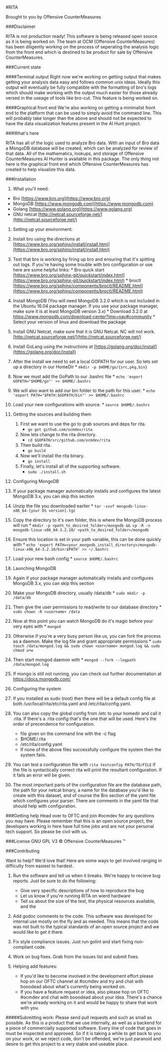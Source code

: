 #RITA

Brought to you by Offensive CounterMeasures

###Disclaimer

RITA is not production ready! This software is being released open source as it
is being worked on. The team at OCM (Offensive CounterMeasures) has been
diligently working on the process of seperating the analysis logic from the
front end which is destined to be product for sale by Offensive CounterMeasures.

###Current state

####Terminal output
Right now we're working on getting output that makes getting your analysis data
easy and follows common unix ideas. Ideally this output will eventually be fully
compatible with the formatting of bro's logs which should make working with the
output much easier for those already versed in the useage of tools like bro-cut.
This feature is being worked on.

####Graphical front end
We're also working on getting a minimalist front end to the platform that can
be used to simply avoid the command line. This will probably take longer than
the above and should not be expected to have the data visualization features
present in the AI Hunt project.

###What's here

RITA has all of the logic used to analyze Bro data. With an input of Bro data a
MongoDB database will be created, which can be analyzed for review of that data.
All of the mathematics, lookups, and storage of Offensive CounterMeasures AI
Hunter is available in this package. The only thing not here is the graphical
front end which Offensive CounterMeasures has created to help visualize this
data.

###Installation

1. What you'll need:
 * Bro [https://www.bro.org](https://www.bro.org)
 * MongoDB [https://www.mongodb.com](https://www.mongodb.com)
 * Golang [https://www.golang.org](https://www.golang.org)
 * GNU netcat [http://netcat.sourceforge.net/](http://netcat.sourceforge.net/)

1. Setting up your environment:
  1. Install bro using the directions at [https://www.bro.org/sphinx/install/install.html](https://www.bro.org/sphinx/install/install.html)
  1. Test that bro is working by firing up bro and ensuring that it's spitting out logs. If you're having some trouble
  with bro configuration or use here are some helpful links:
    * Bro quick start [https://www.bro.org/sphinx-git/quickstart/index.html](https://www.bro.org/sphinx-git/quickstart/index.html)
    * broctl [https://www.bro.org/sphinx/components/broctl/README.html](https://www.bro.org/sphinx/components/broctl/README.html)
  1. Install MongoDB (You will need MongoDB 3.2.0 which is not included in the Ubuntu 16.04 package manager. If you use your package manager, make sure it is at least MongoDB version 3.x)
    * Download 3.2.0 at https://www.mongodb.com/download-center?jmp=nav#community
    * Select your version of linux and download the package
  1. Install GNU Netcat, make sure that it is GNU Netcat. NC will not work. [http://netcat.sourceforge.net/](http://netcat.sourceforge.net/)
  1. Install GoLang using the instructions at [https://golang.org/doc/install](https://golang.org/doc/install)
  1. After the install we need to set a local GOPATH for our user. So lets set up a directory in our HomeDir
    * ```mkdir -p $HOME/go/{src,pkg,bin}```
  1. Now we must add the GoPath to our .bashrc file
    * ```echo 'export GOPATH="$HOME/go"' >> $HOME/.bashrc```
  1. We will also want to add our bin folder to the path for this user.
    * ```echo 'export PATH="$PATH:$GOPATH/bin"' >> $HOME/.bashrc```
  1. Load your new configurations with source.
    * ```source $HOME/.bashrc```

1. Getting the sources and building them
  	1. First we want to use the go to grab sources and deps for rita.
    	* ```go get github.com/ocmdev/rita```
  	1. Now lets change to the rita directory.
    	* ```cd $GOPATH/src/github.com/ocmdev/rita```
  	1. Then build rita.
    	* ```go build```
  	1. Now we'll install the rita binary.
  		* ```go install```
  	1. Finally, let's install all of the supporting software.
  		* ```sudo ./install.sh```

1. Configuring MongoDB
  1. If your package manager automatically installs and configures the latest MongoDB 3.x, you can skip this section
  1. Unzip the file you downloaded earlier
    * ```tar -zxvf mongodb-linux-x86_64-[your OS version].tgz```
  1. Copy the directory to it's own folder, this is where the MongoDB process will run
    * ```mkdir -p <path_to_desired_folder>/mongodb && cp -R -n mongodb-linux-x86_64-3.2.10/ <path_to_desired_folder>/mongodb```
  1. Ensure this location is set in your path variable, this can be done quickly with
    * ```echo 'export PATH=<your_mongodb_install_directory>/mongodb-linux-x86_64-3.2.10/bin:$PATH' >> ~/.bashrc```
  1. Load your new bash config
    * ```source $HOME/.bashrc```

1. Launching MongoDB
  1. Again if your package manager automatically installs and configures MongoDB 3.x, you can skip this section
  1. Make your MongoDB directory, usually /data/db
    * ```sudo mkdir -p /data/db```
  1. Then give the user permissions to read/write to our database directory
    * ```sudo chown -R <username> /data```
  1. Now at this point you can watch MongoDB do it's magic before your very eyes with
    * ```mongod```
  1. Otherwise if you're a very busy person like us, you can fork the process as a daemon. Make the log file and grant appropriate permissions
    * ```sudo touch /data/mongod.log && sudo chown <username> mongod.log && sudo chmod u+w```
  1. Then start mongod daemon with
    * ```mongod --fork --logpath /data/mongod.log```
  1. If mongo is still not running, you can check out further documentation at https://docs.mongodb.com/

1. Configuring the system
  1. If you installed as sudo (root) then there will be a default config file at both /usr/local/rita/etc/rita.yaml
  and /etc/rita/config.yaml.
  1. You can also copy the global config from /etc to your homedir and call it .rita. If there's a .rita config that's
  the one that will be used. Here's the order of precendence for configuration.
    	* file given on the command line with the -c flag
    	* $HOME/.rita
    	* /etc/rita/config.yaml
    	* If none of the above files successfully configure the system then the system fails.
  1. You can test a configuration file with ```rita testconfig PATH/TO/FILE``` if the file is syntactically correct rita
  will print the resultant configuration. If it fails an error will be given.
  1. The most important parts of the configuration file are the database path, the path for your netcat binary, a name
  for the database you'd like to create with this dataset, and of course the Bro section of the yaml file which configures
  your parser. There are comments in the yaml file that should help with configuration.

###Getting help
Head over to OFTC and join #ocmdev for any questions you may have. Please
remember that this is an open source project, the developers working in here
have full time jobs and are not your personal tech support. So please be civil
with us.

###License
GNU GPL V3
&copy; Offensive CounterMeasures &trade;

###Contributing

Want to help? We'd love that! Here are some ways to get involved ranging in
difficulty from easiest to hardest.

1. Run the software and tell us when it breaks. We're happy to recieve bug
reports. Just be sure to do the following:
  	* Give very specific descriptions of how to reproduce the bug
  	* Let us know if you're running RITA on wierd hardware
  	* Tell us about the size of the test, the physical resources available, and the

1. Add godoc comments to the code. This software was developed for internal use
mostly on the fly and as needed. This means that the code was not built to the
typical standards of an open source project and we would like to get it there.

1. Fix style compliance issues. Just run golint and start fixing non-compliant
code.

1. Work on bug fixes. Grab from the issues list and submit fixes.

1. Helping add features:
  	* If you'd like to become involved in the development effort please hop on our
OFTC channel at #ocmdev and try and chat with booodead about what's currently
being worked on.
  	* If you have a feature request or idea, also please hop on OFTC #ocmdev and
chat with booodead about your idea. There's a chance we're already working on it and
would be happy to share that work with you.

#####Submitting work:
Please send pull requests and such as small as possible. As this is a product that
we use internally, as well as a backend for a piece of commercially supported
software. Every line of code that goes in must be inspected and approved. So if it
is taking a while to get back to you on your work, or we reject code, don't be
offended, we're just paranoid and desire to get this project to a very stable and
useable place.
